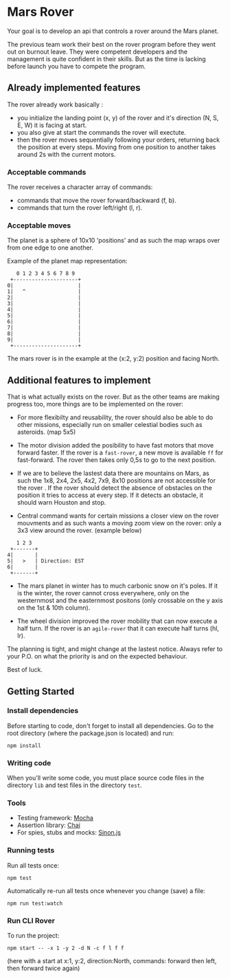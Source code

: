 # Mars Rover 

Your goal is to develop an api that controls a rover around the Mars planet.

The previous team work their best on the rover program before they went out 
on burnout leave. They were competent developers and the management is quite 
confident in their skills. But as the time is lacking before launch you have 
to compete the program.

## Already implemented features

The rover already work basically : 

 - you initialize the landing point (x, y) of the rover and it's direction
 (N, S, E, W) it is facing at start.
 - you also give at start the commands the rover will exectute.
 - then the rover moves sequentially following your orders, returning back the 
 position at every steps. Moving from one position to another takes around 2s 
 with the current motors.
 
### Acceptable commands

The rover receives a character array of commands:

 - commands that move the rover forward/backward (f, b).
 - commands that turn the rover left/right (l, r).

### Acceptable moves

The planet is a sphere of 10x10 'positions' and as such the map wraps over from 
one edge to one another. 

Example of the planet map representation:

```
   0 1 2 3 4 5 6 7 8 9
 +---------------------+
0|                     |
1|   ^                 |
2|                     |
3|                     |
4|                     |
5|                     |
6|                     |
7|                     |
8|                     |
9|                     |
 +---------------------+
```
The mars rover is in the example at the (x:2, y:2) position and facing North.

## Additional features to implement

That is what actually exists on the rover. But as the other teams are making 
progress too, more things are to be implemented on the rover: 

- For more flexibilty and reusability, the rover should also be able to do 
other missions, especially run on smaller celestial bodies such as 
asteroids. (map 5x5)

- The motor division added the posibility to have fast motors that move 
forward faster. If the rover is a `fast-rover`, a new move is available `ff`
 for fast-forward. The rover then takes only 0,5s to go to the next position.

- If we are to believe the lastest data there are mountains on Mars, as such 
the 1x8, 2x4, 2x5, 4x2, 7x9, 8x10 positions are not accessible for the rover
. If the rover should detect the absence of obstacles on the position it 
tries to access at every step. If it detects an obstacle, it should warn 
Houston and stop.

- Central command wants for certain missions a closer view on the rover
 mouvments and as such wants a moving zoom view on the rover: only a 3x3 
view around the rover. (example below)

```
   1 2 3
 +-------+
4|       |
5|   >   | Direction: EST
6|       |
 +-------+
```

- The mars planet in winter has to much carbonic snow on it's poles. If it
 is the winter, the rover cannot cross everywhere, only on the westernmost 
 and the easternmost positons (only crossable on the y axis on the 1st & 
 10th column).
 
- The wheel division improved the rover mobility that can now execute a half 
turn. If the rover is an `agile-rover` that it can execute half turns (hl, lr).

The planning is tight, and might change at the lastest notice. Always refer 
to your P.O. on what the priority is and on the expected behaviour.

Best of luck.

## Getting Started

### Install dependencies

Before starting to code, don't forget to install all dependencies. Go to the root directory (where the package.json is located) and run:

```shell
npm install
```

### Writing code

When you'll write some code, you must place source code files in the directory `lib` and test files in the directory `test`.

### Tools
- Testing framework: [Mocha](https://mochajs.org/)
- Assertion library: [Chai](http://www.chaijs.com/)
- For spies, stubs and mocks: [Sinon.js](http://sinonjs.org/)

### Running tests

Run all tests once:

```shell
npm test
```

Automatically re-run all tests once whenever you change (save) a file:

```shell
npm run test:watch
```

### Run CLI Rover

To run the project:

```shell
npm start -- -x 1 -y 2 -d N -c f l f f
```
(here with a start at x:1, y:2, direction:North, commands: forward then left, then forward twice again)
